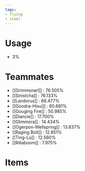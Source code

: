 ```yaml
---
tags:
- flying
- steel
---
```

# Usage
- 3%
# Teammates
- [[Grimmsnarl]] : 76.505%
- [[Sinistcha]] : 76.133%
- [[Landorus]] : 66.477%
- [[Goodra-Hisui]] : 60.681%
- [[Gouging Fire]] : 50.985%
- [[Diancie]] : 17.700%
- [[Glimmora]] : 14.434%
- [[Ogerpon-Wellspring]] : 13.837%
- [[Raging Bolt]] : 12.851%
- [[Ting-Lu]] : 12.560%
- [[Rillaboom]] : 7.975%
# Items